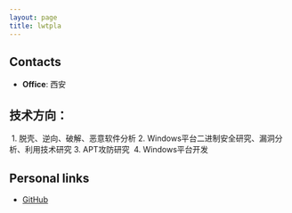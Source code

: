 ```yaml
---
layout: page
title: lwtpla
---
```



## Contacts

- **Office**: 西安

## 技术方向：
  1. 脱壳、逆向、破解、恶意软件分析
  2. Windows平台二进制安全研究、漏洞分析、利用技术研究
  3. APT攻防研究
  4. Windows平台开发

## Personal links
- [GitHub](https://github.com/lwtpla)
